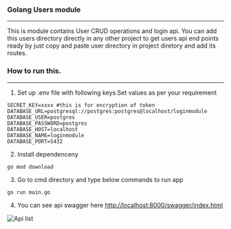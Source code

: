 ### Golang Users module
---
This is module contains User CRUD operations and login api. You can add this users directory directly in any other project to get users api end points ready by just copy and paste user directory in project diretory and add its routes. 
### How to run this.
---   
1. Set up .env file with following keys.Set values as per your requirement
````
SECRET_KEY=xxxx #this is for encryption of token
DATABASE_URL=postgresql://postgres:postgres@localhost/loginmodule
DATABASE_USER=postgres
DATABASE_PASSWORD=postgres
DATABASE_HOST=localhost
DATABASE_NAME=loginmodule
DATABASE_PORT=5432
````
2. Install dependenceny   
````
go mod download
````
3. Go to cmd directory and type below commands to run app
````
go run main.go
````
4. You can see api swagger here [http://localhost:8000/swagger/index.html](http://localhost:8000/swagger/index.html)

![Api list]("api-swagger.jpg")